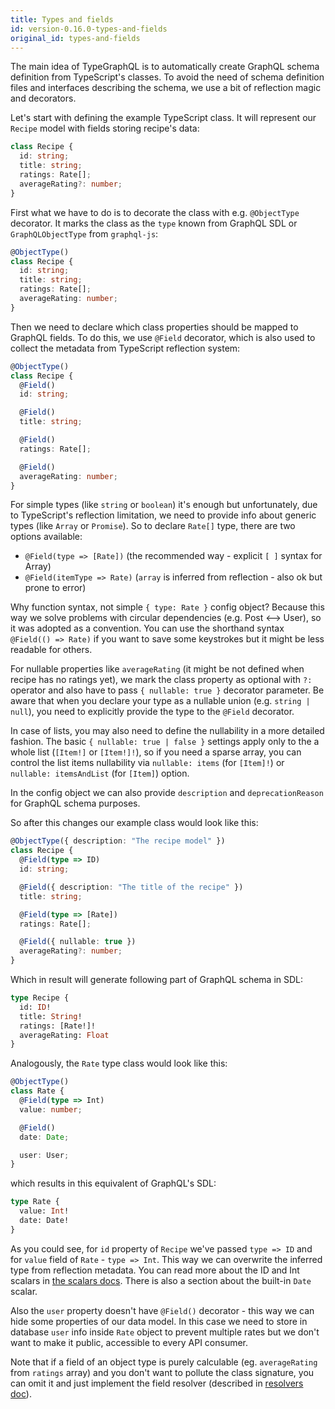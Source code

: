 ```yaml
---
title: Types and fields
id: version-0.16.0-types-and-fields
original_id: types-and-fields
---
```


The main idea of TypeGraphQL is to automatically create GraphQL schema definition from TypeScript's classes. To avoid the need of schema definition files and interfaces describing the schema, we use a bit of reflection magic and decorators.

Let's start with defining the example TypeScript class. It will represent our `Recipe` model with fields storing recipe's data:
```typescript
class Recipe {
  id: string;
  title: string;
  ratings: Rate[];
  averageRating?: number;
}
```

First what we have to do is to decorate the class with e.g. `@ObjectType` decorator. It marks the class as the `type` known from GraphQL SDL or `GraphQLObjectType` from `graphql-js`:
```typescript
@ObjectType()
class Recipe {
  id: string;
  title: string;
  ratings: Rate[];
  averageRating: number;
}
```

Then we need to declare which class properties should be mapped to GraphQL fields.
To do this, we use `@Field` decorator, which is also used to collect the metadata from TypeScript reflection system:
```typescript
@ObjectType()
class Recipe {
  @Field()
  id: string;

  @Field()
  title: string;

  @Field()
  ratings: Rate[];

  @Field()
  averageRating: number;
}
```

For simple types (like `string` or `boolean`) it's enough but unfortunately, due to TypeScript's reflection limitation, we need to provide info about generic types (like `Array` or `Promise`). So to declare `Rate[]` type, there are two options available:
- `@Field(type => [Rate])` (the recommended way - explicit `[ ]` syntax for Array)
- `@Field(itemType => Rate)` (`array` is inferred from reflection - also ok but prone to error)

Why function syntax, not simple `{ type: Rate }` config object? Because this way we solve problems with circular dependencies (e.g. Post <--> User), so it was adopted as a convention. You can use the shorthand syntax `@Field(() => Rate)` if you want to save some keystrokes but it might be less readable for others.

For nullable properties like `averageRating` (it might be not defined when recipe has no ratings yet), we mark the class property as optional with `?:` operator and also have to pass `{ nullable: true }` decorator parameter. Be aware that when you declare your type as a nullable union (e.g. `string | null`), you need to explicitly provide the type to the `@Field` decorator. 

In case of lists, you may also need to define the nullability in a more detailed fashion. The basic `{ nullable: true | false }` settings apply only to the a whole list (`[Item!]` or `[Item!]!`), so if you need a sparse array, you can control the list items nullability via `nullable: items` (for `[Item]!`) or `nullable: itemsAndList` (for `[Item]`) option.

In the config object we can also provide `description` and `deprecationReason` for GraphQL schema purposes.

So after this changes our example class would look like this:
```typescript
@ObjectType({ description: "The recipe model" })
class Recipe {
  @Field(type => ID)
  id: string;

  @Field({ description: "The title of the recipe" })
  title: string;

  @Field(type => [Rate])
  ratings: Rate[];

  @Field({ nullable: true })
  averageRating?: number;
}
```

Which in result will generate following part of GraphQL schema in SDL:
```graphql
type Recipe {
  id: ID!
  title: String!
  ratings: [Rate!]!
  averageRating: Float
}
```

Analogously, the `Rate` type class would look like this:
```typescript
@ObjectType()
class Rate {
  @Field(type => Int)
  value: number;

  @Field()
  date: Date;

  user: User;
}
```
which results in this equivalent of GraphQL's SDL:
```graphql
type Rate {
  value: Int!
  date: Date!
}
```

As you could see, for `id` property of `Recipe` we've passed `type => ID` and for `value` field of `Rate` - `type => Int`. This way we can overwrite the inferred type from reflection metadata. You can read more about the ID and Int scalars in [the scalars docs](scalars.md). There is also a section about the built-in `Date` scalar. 

Also the `user` property doesn't have `@Field()` decorator - this way we can hide some properties of our data model. In this case we need to store in database `user` info inside `Rate` object to prevent multiple rates but we don't want to make it public, accessible to every API consumer.

Note that if a field of an object type is purely calculable (eg. `averageRating` from `ratings` array) and you don't want to pollute the class signature, you can omit it and just implement the field resolver (described in [resolvers doc](resolvers.md)).
